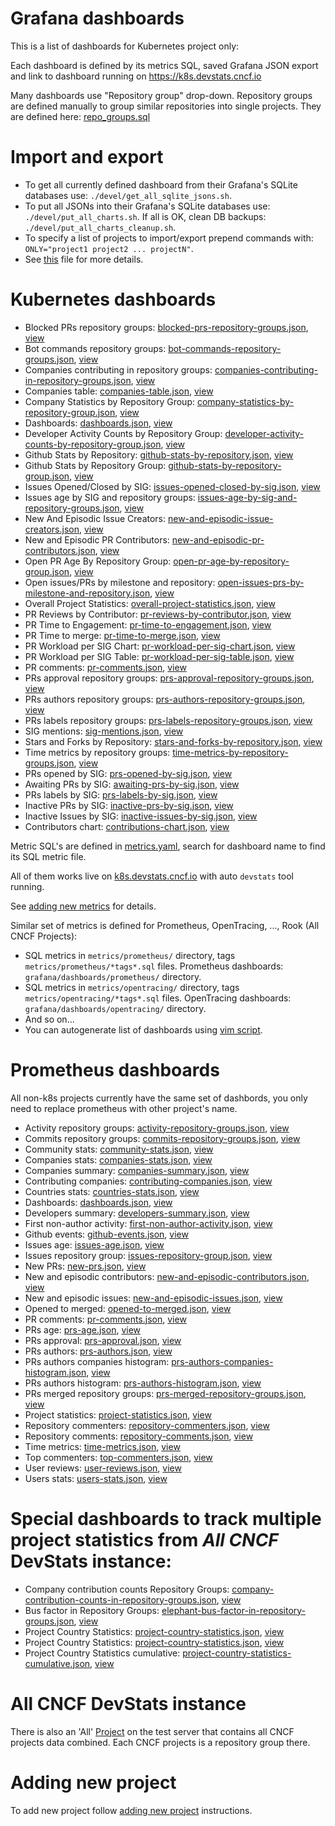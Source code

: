 # Grafana dashboards

This is a list of dashboards for Kubernetes project only:

Each dashboard is defined by its metrics SQL, saved Grafana JSON export and link to dashboard running on <https://k8s.devstats.cncf.io>  

Many dashboards use "Repository group" drop-down. Repository groups are defined manually to group similar repositories into single projects.
They are defined here: [repo_groups.sql](https://github.com/cncf/devstats/blob/master/scripts/kubernetes/repo_groups.sql)


# Import and export

- To get all currently defined dashboard from their Grafana's SQLite databases use: `./devel/get_all_sqlite_jsons.sh`.
- To put all JSONs into their Grafana's SQLite databases use: `./devel/put_all_charts.sh`. If all is OK, clean DB backups: `./devel/put_all_charts_cleanup.sh`.
- To specify a list of projects to import/export prepend commands with: `ONLY="project1 project2 ... projectN"`.
- See [this](https://github.com/cncf/devstats/blob/master/SQLITE.md) file for more details.


# Kubernetes dashboards

- Blocked PRs repository groups: [blocked-prs-repository-groups.json](https://github.com/cncf/devstats/blob/master/grafana/dashboards/kubernetes/blocked-prs-repository-groups.json), [view](https://k8s.devstats.cncf.io/d/4/blocked-prs-repository-groups?orgId=1)
- Bot commands repository groups: [bot-commands-repository-groups.json](https://github.com/cncf/devstats/blob/master/grafana/dashboards/kubernetes/bot-commands-repository-groups.json), [view](https://k8s.devstats.cncf.io/d/5/bot-commands-repository-groups?orgId=1)
- Companies contributing in repository groups: [companies-contributing-in-repository-groups.json](https://github.com/cncf/devstats/blob/master/grafana/dashboards/kubernetes/companies-contributing-in-repository-groups.json), [view](https://k8s.devstats.cncf.io/d/11/companies-contributing-in-repository-groups?orgId=1)
- Companies table: [companies-table.json](https://github.com/cncf/devstats/blob/master/grafana/dashboards/kubernetes/companies-table.json), [view](https://k8s.devstats.cncf.io/d/9/companies-table?orgId=1)
- Company Statistics by Repository Group: [company-statistics-by-repository-group.json](https://github.com/cncf/devstats/blob/master/grafana/dashboards/kubernetes/company-statistics-by-repository-group.json), [view](https://k8s.devstats.cncf.io/d/8/company-statistics-by-repository-group?orgId=1)
- Dashboards: [dashboards.json](https://github.com/cncf/devstats/blob/master/grafana/dashboards/kubernetes/dashboards.json), [view](https://k8s.devstats.cncf.io/d/12/dashboards?orgId=1)
- Developer Activity Counts by Repository Group: [developer-activity-counts-by-repository-group.json](https://github.com/cncf/devstats/blob/master/grafana/dashboards/kubernetes/developer-activity-counts-by-repository-group.json), [view](https://k8s.devstats.cncf.io/d/13/developer-activity-counts-by-repository-group?orgId=1)
- Github Stats by Repository: [github-stats-by-repository.json](https://github.com/cncf/devstats/blob/master/grafana/dashboards/kubernetes/github-stats-by-repository.json), [view](https://k8s.devstats.cncf.io/d/49/github-stats-by-repository?orgId=1)
- Github Stats by Repository Group: [github-stats-by-repository-group.json](https://github.com/cncf/devstats/blob/master/grafana/dashboards/kubernetes/github-stats-by-repository-group.json), [view](https://k8s.devstats.cncf.io/d/48/github-stats-by-repository-group?orgId=1)
- Issues Opened/Closed by SIG: [issues-opened-closed-by-sig.json](https://github.com/cncf/devstats/blob/master/grafana/dashboards/kubernetes/issues-opened-closed-by-sig.json), [view](https://k8s.devstats.cncf.io/d/39/issues-opened-closed-by-sig?orgId=1)
- Issues age by SIG and repository groups: [issues-age-by-sig-and-repository-groups.json](https://github.com/cncf/devstats/blob/master/grafana/dashboards/kubernetes/issues-age-by-sig-and-repository-groups.json), [view](https://k8s.devstats.cncf.io/d/15/issues-age-by-sig-and-repository-groups?orgId=1)
- New And Episodic Issue Creators: [new-and-episodic-issue-creators.json](https://github.com/cncf/devstats/blob/master/grafana/dashboards/kubernetes/new-and-episodic-issue-creators.json), [view](https://k8s.devstats.cncf.io/d/19/new-and-episodic-issue-creators?orgId=1)
- New and Episodic PR Contributors: [new-and-episodic-pr-contributors.json](https://github.com/cncf/devstats/blob/master/grafana/dashboards/kubernetes/new-and-episodic-pr-contributors.json), [view](https://k8s.devstats.cncf.io/d/18/new-and-episodic-pr-contributors?orgId=1)
- Open PR Age By Repository Group: [open-pr-age-by-repository-group.json](https://github.com/cncf/devstats/blob/master/grafana/dashboards/kubernetes/open-pr-age-by-repository-group.json), [view](https://k8s.devstats.cncf.io/d/25/open-pr-age-by-repository-group?orgId=1)
- Open issues/PRs by milestone and repository: [open-issues-prs-by-milestone-and-repository.json](https://github.com/cncf/devstats/blob/master/grafana/dashboards/kubernetes/open-issues-prs-by-milestone-and-repository.json), [view](https://k8s.devstats.cncf.io/d/22/open-issues-prs-by-milestone-and-repository?orgId=1)
- Overall Project Statistics: [overall-project-statistics.json](https://github.com/cncf/devstats/blob/master/grafana/dashboards/kubernetes/overall-project-statistics.json), [view](https://k8s.devstats.cncf.io/d/24/overall-project-statistics?orgId=1)
- PR Reviews by Contributor: [pr-reviews-by-contributor.json](https://github.com/cncf/devstats/blob/master/grafana/dashboards/kubernetes/pr-reviews-by-contributor.json), [view](https://k8s.devstats.cncf.io/d/46/pr-reviews-by-contributor?orgId=1)
- PR Time to Engagement: [pr-time-to-engagement.json](https://github.com/cncf/devstats/blob/master/grafana/dashboards/kubernetes/pr-time-to-engagement.json), [view](https://k8s.devstats.cncf.io/d/14/pr-time-to-engagement?orgId=1)
- PR Time to merge: [pr-time-to-merge.json](https://github.com/cncf/devstats/blob/master/grafana/dashboards/kubernetes/pr-time-to-merge.json), [view](https://k8s.devstats.cncf.io/d/21/pr-time-to-merge?orgId=1)
- PR Workload per SIG Chart: [pr-workload-per-sig-chart.json](https://github.com/cncf/devstats/blob/master/grafana/dashboards/kubernetes/pr-workload-per-sig-chart.json), [view](https://k8s.devstats.cncf.io/d/33/pr-workload-per-sig-chart?orgId=1)
- PR Workload per SIG Table: [pr-workload-per-sig-table.json](https://github.com/cncf/devstats/blob/master/grafana/dashboards/kubernetes/pr-workload-per-sig-table.json), [view](https://k8s.devstats.cncf.io/d/34/pr-workload-per-sig-table?orgId=1)
- PR comments: [pr-comments.json](https://github.com/cncf/devstats/blob/master/grafana/dashboards/kubernetes/pr-comments.json), [view](https://k8s.devstats.cncf.io/d/23/pr-comments?orgId=1)
- PRs approval repository groups: [prs-approval-repository-groups.json](https://github.com/cncf/devstats/blob/master/grafana/dashboards/kubernetes/prs-approval-repository-groups.json), [view](https://k8s.devstats.cncf.io/d/26/prs-approval-repository-groups?orgId=1)
- PRs authors repository groups: [prs-authors-repository-groups.json](https://github.com/cncf/devstats/blob/master/grafana/dashboards/kubernetes/prs-authors-repository-groups.json), [view](https://k8s.devstats.cncf.io/d/30/prs-authors-repository-groups?orgId=1)
- PRs labels repository groups: [prs-labels-repository-groups.json](https://github.com/cncf/devstats/blob/master/grafana/dashboards/kubernetes/prs-labels-repository-groups.json), [view](https://k8s.devstats.cncf.io/d/47/prs-labels-repository-groups?orgId=1)
- SIG mentions: [sig-mentions.json](https://github.com/cncf/devstats/blob/master/grafana/dashboards/kubernetes/sig-mentions.json), [view](https://k8s.devstats.cncf.io/d/41/sig-mentions?orgId=1)
- Stars and Forks by Repository: [stars-and-forks-by-repository.json](https://github.com/cncf/devstats/blob/master/grafana/dashboards/kubernetes/stars-and-forks-by-repository.json), [view](https://k8s.devstats.cncf.io/d/7/stars-and-forks-by-repository?orgId=1)
- Time metrics by repository groups: [time-metrics-by-repository-groups.json](https://github.com/cncf/devstats/blob/master/grafana/dashboards/kubernetes/time-metrics-by-repository-groups.json), [view](https://k8s.devstats.cncf.io/d/44/time-metrics-by-repository-groups?orgId=1)
- PRs opened by SIG: [prs-opened-by-sig.json](https://github.com/cncf/devstats/blob/master/grafana/dashboards/kubernetes/prs-opened-by-sig.json), [view](https://k8s.devstats.cncf.io/d/69/prs-opened-by-sig?orgId=1)
- Awaiting PRs by SIG: [awaiting-prs-by-sig.json](https://github.com/cncf/devstats/blob/master/grafana/dashboards/kubernetes/awaiting-prs-by-sig.json), [view](https://k8s.devstats.cncf.io/d/70/awaiting-prs-by-sig?orgId=1)
- PRs labels by SIG: [prs-labels-by-sig.json](https://github.com/cncf/devstats/blob/master/grafana/dashboards/kubernetes/prs-labels-by-sig.json), [view](https://k8s.devstats.cncf.io/d/71/prs-labels-by-sig?orgId=1)
- Inactive PRs by SIG: [inactive-prs-by-sig.json](https://github.com/cncf/devstats/blob/master/grafana/dashboards/kubernetes/inactive-prs-by-sig.json), [view](https://k8s.devstats.cncf.io/d/72/inactive-prs-by-sig?orgId=1)
- Inactive Issues by SIG: [inactive-issues-by-sig.json](https://github.com/cncf/devstats/blob/master/grafana/dashboards/kubernetes/inactive-issues-by-sig.json), [view](https://k8s.devstats.cncf.io/d/73/inactive-issues-by-sig?orgId=1)
- Contributors chart: [contributions-chart.json](https://github.com/cncf/devstats/blob/master/grafana/dashboards/kubernetes/contributions-chart.json), [view](https://k8s.devstats.cncf.io/d/74/contributions-chart?orgId=1)

Metric SQL's are defined in [metrics.yaml](https://github.com/cncf/devstats/blob/master/metrics/kubernetes/metrics.yaml), search for dashboard name to find its SQL metric file.

All of them works live on [k8s.devstats.cncf.io](https://k8s.devstats.cncf.io) with auto `devstats` tool running.

See [adding new metrics](https://github.com/cncf/devstats/blob/master/METRICS.md) for details.

Similar set of metrics is defined for Prometheus, OpenTracing, ..., Rook (All CNCF Projects):

- SQL metrics in `metrics/prometheus/` directory, tags `metrics/prometheus/*tags*.sql` files. Prometheus dashboards: `grafana/dashboards/prometheus/` directory.
- SQL metrics in `metrics/opentracing/` directory, tags `metrics/opentracing/*tags*.sql` files. OpenTracing dashboards: `grafana/dashboards/opentracing/` directory.
- And so on...
- You can autogenerate list of dashboards using [vim script](https://github.com/cncf/devstats/blob/master/util_sh/auto_gen_dashboards_info.vim).


# Prometheus dashboards

All non-k8s projects currently have the same set of dashbords, you only need to replace prometheus with other project's name.

- Activity repository groups: [activity-repository-groups.json](https://github.com/cncf/devstats/blob/master/grafana/dashboards/prometheus/activity-repository-groups.json), [view](https://prometheus.devstats.cncf.io/d/1/activity-repository-groups?orgId=1)
- Commits repository groups: [commits-repository-groups.json](https://github.com/cncf/devstats/blob/master/grafana/dashboards/prometheus/commits-repository-groups.json), [view](https://prometheus.devstats.cncf.io/d/2/commits-repository-groups?orgId=1)
- Community stats: [community-stats.json](https://github.com/cncf/devstats/blob/master/grafana/dashboards/prometheus/community-stats.json), [view](https://prometheus.devstats.cncf.io/d/3/community-stats?orgId=1)
- Companies stats: [companies-stats.json](https://github.com/cncf/devstats/blob/master/grafana/dashboards/prometheus/companies-stats.json), [view](https://prometheus.devstats.cncf.io/d/4/companies-stats?orgId=1)
- Companies summary: [companies-summary.json](https://github.com/cncf/devstats/blob/master/grafana/dashboards/prometheus/companies-summary.json), [view](https://prometheus.devstats.cncf.io/d/5/companies-summary?orgId=1)
- Contributing companies: [contributing-companies.json](https://github.com/cncf/devstats/blob/master/grafana/dashboards/prometheus/contributing-companies.json), [view](https://prometheus.devstats.cncf.io/d/7/contributing-companies?orgId=1)
- Countries stats: [countries-stats.json](https://github.com/cncf/devstats/blob/master/grafana/dashboards/prometheus/countries-stats.json), [view](https://prometheus.devstats.cncf.io/d/50/countries-stats?orgId=1)
- Dashboards: [dashboards.json](https://github.com/cncf/devstats/blob/master/grafana/dashboards/prometheus/dashboards.json), [view](https://prometheus.devstats.cncf.io/d/8/dashboards?orgId=1)
- Developers summary: [developers-summary.json](https://github.com/cncf/devstats/blob/master/grafana/dashboards/prometheus/developers-summary.json), [view](https://prometheus.devstats.cncf.io/d/9/developers-summary?orgId=1)
- First non-author activity: [first-non-author-activity.json](https://github.com/cncf/devstats/blob/master/grafana/dashboards/prometheus/first-non-author-activity.json), [view](https://prometheus.devstats.cncf.io/d/10/first-non-author-activity?orgId=1)
- Github events: [github-events.json](https://github.com/cncf/devstats/blob/master/grafana/dashboards/prometheus/github-events.json), [view](https://prometheus.devstats.cncf.io/d/47/github-events?orgId=1)
- Issues age: [issues-age.json](https://github.com/cncf/devstats/blob/master/grafana/dashboards/prometheus/issues-age.json), [view](https://prometheus.devstats.cncf.io/d/11/issues-age?orgId=1)
- Issues repository group: [issues-repository-group.json](https://github.com/cncf/devstats/blob/master/grafana/dashboards/prometheus/issues-repository-group.json), [view](https://prometheus.devstats.cncf.io/d/12/issues-repository-group?orgId=1)
- New PRs: [new-prs.json](https://github.com/cncf/devstats/blob/master/grafana/dashboards/prometheus/new-prs.json), [view](https://prometheus.devstats.cncf.io/d/15/new-prs?orgId=1)
- New and episodic contributors: [new-and-episodic-contributors.json](https://github.com/cncf/devstats/blob/master/grafana/dashboards/prometheus/new-and-episodic-contributors.json), [view](https://prometheus.devstats.cncf.io/d/13/new-and-episodic-contributors?orgId=1)
- New and episodic issues: [new-and-episodic-issues.json](https://github.com/cncf/devstats/blob/master/grafana/dashboards/prometheus/new-and-episodic-issues.json), [view](https://prometheus.devstats.cncf.io/d/14/new-and-episodic-issues?orgId=1)
- Opened to merged: [opened-to-merged.json](https://github.com/cncf/devstats/blob/master/grafana/dashboards/prometheus/opened-to-merged.json), [view](https://prometheus.devstats.cncf.io/d/16/opened-to-merged?orgId=1)
- PR comments: [pr-comments.json](https://github.com/cncf/devstats/blob/master/grafana/dashboards/prometheus/pr-comments.json), [view](https://prometheus.devstats.cncf.io/d/17/pr-comments?orgId=1)
- PRs age: [prs-age.json](https://github.com/cncf/devstats/blob/master/grafana/dashboards/prometheus/prs-age.json), [view](https://prometheus.devstats.cncf.io/d/19/prs-age?orgId=1)
- PRs approval: [prs-approval.json](https://github.com/cncf/devstats/blob/master/grafana/dashboards/prometheus/prs-approval.json), [view](https://prometheus.devstats.cncf.io/d/20/prs-approval?orgId=1)
- PRs authors: [prs-authors.json](https://github.com/cncf/devstats/blob/master/grafana/dashboards/prometheus/prs-authors.json), [view](https://prometheus.devstats.cncf.io/d/23/prs-authors?orgId=1)
- PRs authors companies histogram: [prs-authors-companies-histogram.json](https://github.com/cncf/devstats/blob/master/grafana/dashboards/prometheus/prs-authors-companies-histogram.json), [view](https://prometheus.devstats.cncf.io/d/21/prs-authors-companies-histogram?orgId=1)
- PRs authors histogram: [prs-authors-histogram.json](https://github.com/cncf/devstats/blob/master/grafana/dashboards/prometheus/prs-authors-histogram.json), [view](https://prometheus.devstats.cncf.io/d/22/prs-authors-histogram?orgId=1)
- PRs merged repository groups: [prs-merged-repository-groups.json](https://github.com/cncf/devstats/blob/master/grafana/dashboards/prometheus/prs-merged-repository-groups.json), [view](https://prometheus.devstats.cncf.io/d/24/prs-merged-repository-groups?orgId=1)
- Project statistics: [project-statistics.json](https://github.com/cncf/devstats/blob/master/grafana/dashboards/prometheus/project-statistics.json), [view](https://prometheus.devstats.cncf.io/d/18/project-statistics?orgId=1)
- Repository commenters: [repository-commenters.json](https://github.com/cncf/devstats/blob/master/grafana/dashboards/prometheus/repository-commenters.json), [view](https://prometheus.devstats.cncf.io/d/25/repository-commenters?orgId=1)
- Repository comments: [repository-comments.json](https://github.com/cncf/devstats/blob/master/grafana/dashboards/prometheus/repository-comments.json), [view](https://prometheus.devstats.cncf.io/d/26/repository-comments?orgId=1)
- Time metrics: [time-metrics.json](https://github.com/cncf/devstats/blob/master/grafana/dashboards/prometheus/time-metrics.json), [view](https://prometheus.devstats.cncf.io/d/27/time-metrics?orgId=1)
- Top commenters: [top-commenters.json](https://github.com/cncf/devstats/blob/master/grafana/dashboards/prometheus/top-commenters.json), [view](https://prometheus.devstats.cncf.io/d/28/top-commenters?orgId=1)
- User reviews: [user-reviews.json](https://github.com/cncf/devstats/blob/master/grafana/dashboards/prometheus/user-reviews.json), [view](https://prometheus.devstats.cncf.io/d/46/user-reviews?orgId=1)
- Users stats: [users-stats.json](https://github.com/cncf/devstats/blob/master/grafana/dashboards/prometheus/users-stats.json), [view](https://prometheus.devstats.cncf.io/d/48/users-stats?orgId=1)


# Special dashboards to track multiple project statistics from *All CNCF* DevStats instance:

- Company contribution counts Repository Groups: [company-contribution-counts-in-repository-groups.json](https://github.com/cncf/devstats/blob/master/grafana/dashboards/all/company-contribution-counts-in-repository-groups.json), [view](https://all.devstats.cncf.io/d/83/company-contribution-counts-in-repository-groups)
- Bus factor in Repository Groups: [elephant-bus-factor-in-repository-groups.json](https://github.com/cncf/devstats/blob/master/grafana/dashboards/all/elephant-bus-factor-in-repository-groups.json), [view](https://all.devstats.cncf.io/d/84/elephant-bus-factor-in-repository-groups)
- Project Country Statistics: [project-country-statistics.json](https://github.com/cncf/devstats/blob/master/grafana/dashboards/all/project-country-statistics.json), [view](https://all.devstats.cncf.io/d/85/project-country-statistics)
- Project Country Statistics: [project-country-statistics.json](https://github.com/cncf/devstats/blob/master/grafana/dashboards/all/project-country-statistics.json), [view](https://all.devstats.cncf.io/d/85/project-country-statistics)
- Project Country Statistics cumulative: [project-country-statistics-cumulative.json](https://github.com/cncf/devstats/blob/master/grafana/dashboards/all/project-country-statistics-cumulative.json), [view](https://all.devstats.cncf.io/d/86/project-country-statistics-cumulative)


# All CNCF DevStats instance

There is also an 'All' [Project](https://all.devstats.cncf.io) on the test server that contains all CNCF projects data combined. Each CNCF projects is a repository group there.


# Adding new project

To add new project follow [adding new project](https://github.com/cncf/devstats/blob/master/ADDING_NEW_PROJECT.md) instructions.
